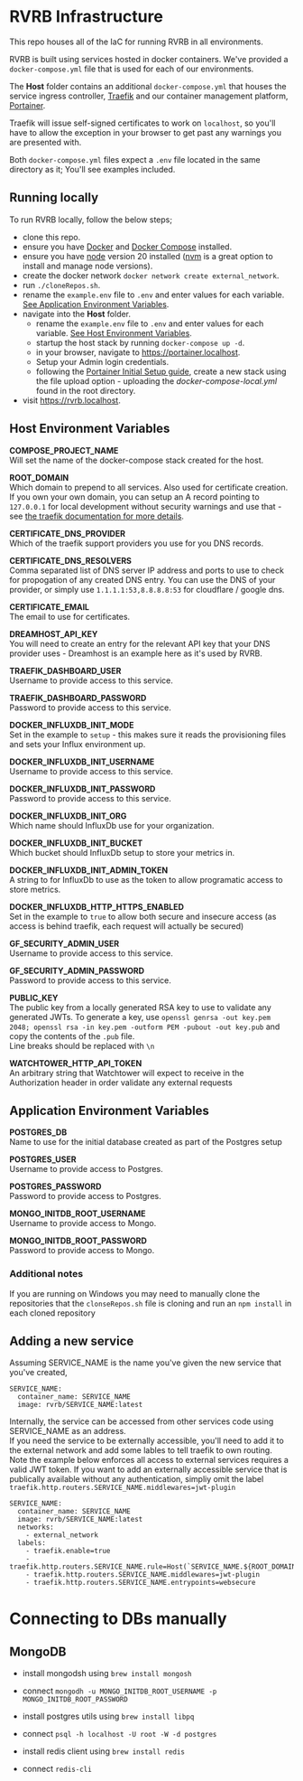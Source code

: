 # RVRB Infrastructure
This repo houses all of the IaC for running RVRB in all environments.

RVRB is built using services hosted in docker containers. We've provided a `docker-compose.yml` file that is used for each of our environments.

The **Host** folder contains an additional `docker-compose.yml` that houses the service ingress controller, [Traefik](https://traefik.io/traefik/) and our container management platform, [Portainer](https://www.portainer.io/).

Traefik will issue self-signed certificates to work on `localhost`, so you'll have to allow the exception in your browser to get past any warnings you are presented with.

Both `docker-compose.yml` files expect a `.env` file located in the same directory as it; You'll see examples included.

## Running locally
To run RVRB locally, follow the below steps;
- clone this repo.
- ensure you have [Docker](https://docs.docker.com/engine/install/) and [Docker Compose](https://docs.docker.com/compose/install/) installed.
- ensure you have [node](https://nodejs.org/en) version 20 installed ([nvm](https://github.com/nvm-sh/nvm) is a great option to install and manage node versions).
- create the docker network `docker network create external_network`.
- run `./cloneRepos.sh`.
- rename the `example.env` file to `.env` and enter values for each variable. [See Application Environment Variables](#application-environment-variables).
- navigate into the **Host** folder.
  - rename the `example.env` file to `.env` and enter values for each variable. [See Host Environment Variables](#host-environment-variables).
  - startup the host stack by running `docker-compose up -d`.
  - in your browser, navigate to https://portainer.localhost.
  - Setup your Admin login credentials.
  - following the [Portainer Initial Setup guide](https://docs.portainer.io/start/install/server/setup), create a new stack using the file upload option - uploading the *docker-compose-local.yml* found in the root directory.
- visit https://rvrb.localhost.


## Host Environment Variables

**COMPOSE_PROJECT_NAME**  
Will set the name of the docker-compose stack created for the host.

**ROOT_DOMAIN**  
Which domain to prepend to all services. Also used for certificate creation.  
If you own your own domain, you can setup an A record pointing to `127.0.0.1` for local development without security warnings and use that - see [the traefik documentation for more details](https://doc.traefik.io/traefik/https/acme/).

**CERTIFICATE_DNS_PROVIDER**  
Which of the traefik support providers you use for you DNS records.

**CERTIFICATE_DNS_RESOLVERS**  
Comma separated list of DNS server IP address and ports to use to check for propogation of any created DNS entry. You can use the DNS of your provider, or simply use `1.1.1.1:53,8.8.8.8:53` for cloudflare / google dns.

**CERTIFICATE_EMAIL**  
The email to use for certificates.

**DREAMHOST_API_KEY**  
You will need to create an entry for the relevant API key that your DNS provider uses - Dreamhost is an example here as it's used by RVRB.

**TRAEFIK_DASHBOARD_USER**  
Username to provide access to this service.

**TRAEFIK_DASHBOARD_PASSWORD**  
Password to provide access to this service.

**DOCKER_INFLUXDB_INIT_MODE**  
Set in the example to `setup` - this makes sure it reads the provisioning files and sets your Influx environment up.

**DOCKER_INFLUXDB_INIT_USERNAME**  
Username to provide access to this service.

**DOCKER_INFLUXDB_INIT_PASSWORD**  
Password to provide access to this service.

**DOCKER_INFLUXDB_INIT_ORG**  
Which name should InfluxDb use for your organization.

**DOCKER_INFLUXDB_INIT_BUCKET**  
Which bucket should InfluxDb setup to store your metrics in.

**DOCKER_INFLUXDB_INIT_ADMIN_TOKEN**  
A string to for InfluxDb to use as the token to allow programatic access to store metrics.

**DOCKER_INFLUXDB_HTTP_HTTPS_ENABLED**  
Set in the example to `true` to allow both secure and insecure access (as access is behind traefik, each request will actually be secured)

**GF_SECURITY_ADMIN_USER**  
Username to provide access to this service.

**GF_SECURITY_ADMIN_PASSWORD**  
Password to provide access to this service.

**PUBLIC_KEY**  
The public key from a locally generated RSA key to use to validate any generated JWTs. To generate a key, use `openssl genrsa -out key.pem 2048; openssl rsa -in key.pem -outform PEM -pubout -out key.pub` and copy the contents of the `.pub` file.  
Line breaks should be replaced with `\n`

**WATCHTOWER_HTTP_API_TOKEN**  
An arbitrary string that Watchtower will expect to receive in the Authorization header in order validate any external requests

## Application Environment Variables
**POSTGRES_DB**  
Name to use for the initial database created as part of the Postgres setup

**POSTGRES_USER**  
Username to provide access to Postgres.

**POSTGRES_PASSWORD**  
Password to provide access to Postgres.

**MONGO_INITDB_ROOT_USERNAME**  
Username to provide access to Mongo.

**MONGO_INITDB_ROOT_PASSWORD**  
Password to provide access to Mongo.


### Additional notes
If you are running on Windows you may need to manually clone the repositories that the `clonseRepos.sh` file is cloning and run an `npm install` in each cloned repository

## Adding a new service

Assuming SERVICE_NAME is the name you've given the new service that you've created,

```
SERVICE_NAME:
  container_name: SERVICE_NAME
  image: rvrb/SERVICE_NAME:latest
```
Internally, the service can be accessed from other services code using SERVICE_NAME as an address.  
If you need the service to be externally accessible, you'll need to add it to the external network and add some lables to tell traefik to own routing.  
Note the example below enforces all access to external services requires a valid JWT token. If you want to add an externally accessible service that is publically available without any authentication, simpliy omit the label `traefik.http.routers.SERVICE_NAME.middlewares=jwt-plugin`
```
SERVICE_NAME:
  container_name: SERVICE_NAME
  image: rvrb/SERVICE_NAME:latest
  networks:
    - external_network
  labels:
    - traefik.enable=true
    - traefik.http.routers.SERVICE_NAME.rule=Host(`SERVICE_NAME.${ROOT_DOMAIN}`)
    - traefik.http.routers.SERVICE_NAME.middlewares=jwt-plugin
    - traefik.http.routers.SERVICE_NAME.entrypoints=websecure
```

# Connecting to DBs manually
## MongoDB
- install mongodsh using `brew install mongosh`
- connect `mongodh -u MONGO_INITDB_ROOT_USERNAME -p MONGO_INITDB_ROOT_PASSWORD`

- install postgres utils using `brew install libpq`
- connect `psql -h localhost -U root -W -d postgres`

- install redis client using  `brew install redis`
- connect  `redis-cli`
